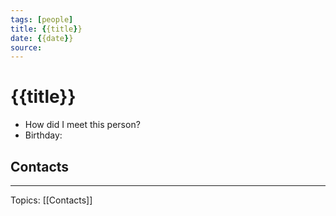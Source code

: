 ```yaml
---
tags: [people]
title: {{title}}
date: {{date}}
source: 
---
```


# {{title}}

- How did I meet this person?
- Birthday:

## Contacts

---

Topics: [[Contacts]]
